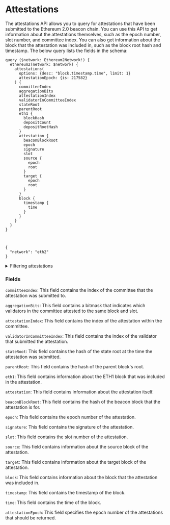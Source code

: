 # Attestations

The attestations API allows you to query for attestations that have been submitted to the Ethereum 2.0 beacon chain. You can use this API to get information about the attestations themselves, such as the epoch number, slot number, and committee index. You can also get information about the block that the attestation was included in, such as the block root hash and timestamp. The below query lists the fields in the schema:

```
query ($network: Ethereum2Network!) {
  ethereum2(network: $network) {
    attestations(
      options: {desc: "block.timestamp.time", limit: 1}
      attestationEpoch: {is: 217582}
    ) {
      committeeIndex
      aggregationBits
      attestationIndex
      validatorInCommitteeIndex
      stateRoot
      parentRoot
      eth1 {
        blockHash
        depositCount
        depositRootHash
      }
      attestation {
        beaconBlockRoot
        epoch
        signature
        slot
        source {
          epoch
          root
        }
        target {
          epoch
          root
        }
      }
      block {
        timestamp {
          time
        }
      }
    }
  }
}



{
  "network": "eth2"
}
```

<details>
<summary>Filtering attestations</summary>

`any`: This field can be used to filter the results by any of the other fields in the response.

`attestationEpoch`: This field specifies the epoch number of the attestations that should be returned.

`attestationSlot`: This field specifies the slot number of the attestations that should be returned.

`blockProposerIndex`: This field specifies the index of the block proposer for the attestations that should be returned.

`blockRootHash`: This field specifies the hash of the block root for the attestations that should be returned.

`committeeIndex`: This field specifies the index of the committee for the attestations that should be returned.

`date`: This field specifies the date and time of the attestations that should be returned.

`height`: This field specifies the height of the attestations that should be returned.

`options`: This field contains a set of options that can be used to customize the response. For example, you can use the limit option to limit the number of results that are returned.

`time`: This field specifies the time of the attestations that should be returned.

`validatorIndex`: This field specifies the index of the validator for the attestations that should be returned.
</details>

### Fields

`committeeIndex`: This field contains the index of the committee that the attestation was submitted to.

`aggregationBits`: This field contains a bitmask that indicates which validators in the committee attested to the same block and slot.

`attestationIndex`: This field contains the index of the attestation within the committee.

`validatorInCommitteeIndex`: This field contains the index of the validator that submitted the attestation.

`stateRoot`: This field contains the hash of the state root at the time the attestation was submitted.

`parentRoot`: This field contains the hash of the parent block's root.

`eth1`: This field contains information about the ETH1 block that was included in the attestation.

`attestation`: This field contains information about the attestation itself.

`beaconBlockRoot`: This field contains the hash of the beacon block that the attestation is for.

`epoch`: This field contains the epoch number of the attestation.

`signature`: This field contains the signature of the attestation.

`slot`: This field contains the slot number of the attestation.

`source`: This field contains information about the source block of the attestation.

`target`: This field contains information about the target block of the attestation.

`block`: This field contains information about the block that the attestation was included in.

`timestamp`: This field contains the timestamp of the block.

`time`: This field contains the time of the block.

`attestationEpoch`: This field specifies the epoch number of the attestations that should be returned.

